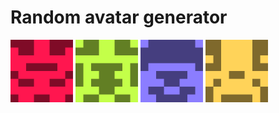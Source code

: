 # Random avatar generator
<img src="https://github.com/DeLaiT/Random-avatar-generator/blob/master/examples/av1.png?raw=true" alt="drawing" width="100px" height=100px/>
<img src="https://github.com/DeLaiT/Random-avatar-generator/blob/master/examples/av2.png?raw=true" alt="drawing" width="100px" height=100px/>
<img src="https://github.com/DeLaiT/Random-avatar-generator/blob/master/examples/av3.png?raw=true" alt="drawing" width="100px" height=100px/>
<img src="https://github.com/DeLaiT/Random-avatar-generator/blob/master/examples/av4.png?raw=true" alt="drawing" width="100px" height=100px/>
